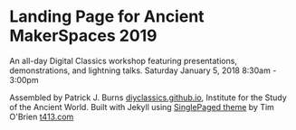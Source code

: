 # Landing Page for Ancient MakerSpaces 2019
An all-day Digital Classics workshop featuring presentations, demonstrations, and lightning talks.
Saturday January 5, 2018 8:30am - 3:00pm

Assembled by Patrick J. Burns [diyclassics.github.io](http://diyclassics.github.io), Institute for the Study of the Ancient World. Built with Jekyll using [SinglePaged theme](https://github.com/t413/SinglePaged) by Tim O'Brien [t413.com](http://t413.com/)
